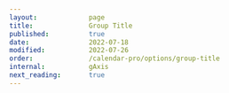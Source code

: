 ```yaml
---
layout:             page
title:              Group Title
published:          true
date:               2022-07-18
modified:           2022-07-26
order:              /calendar-pro/options/group-title
internal:           gAxis
next_reading:       true
---
```



